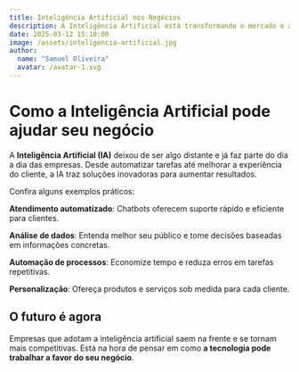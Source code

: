 ```yaml
---
title: Inteligência Artificial nos Negócios
description: A Inteligência Artificial está transformando o mercado e abrindo novas oportunidades para empresas de todos os tamanhos. Saiba como aplicar na sua estratégia.
date: 2025-03-12 15:10:00
image: /assets/inteligencia-artificial.jpg
author:
  name: "Samuel Oliveira"
  avatar: /avatar-1.svg
---
```


# Como a Inteligência Artificial pode ajudar seu negócio

A **Inteligência Artificial (IA)** deixou de ser algo distante e já faz parte do dia a dia das empresas. Desde automatizar tarefas até melhorar a experiência do cliente, a IA traz soluções inovadoras para aumentar resultados.

Confira alguns exemplos práticos:

**Atendimento automatizado**: Chatbots oferecem suporte rápido e eficiente para clientes.

**Análise de dados**: Entenda melhor seu público e tome decisões baseadas em informações concretas.

**Automação de processos**: Economize tempo e reduza erros em tarefas repetitivas.

**Personalização**: Ofereça produtos e serviços sob medida para cada cliente.

## O futuro é agora

Empresas que adotam a inteligência artificial saem na frente e se tornam mais competitivas. Está na hora de pensar em como **a tecnologia pode trabalhar a favor do seu negócio**.
